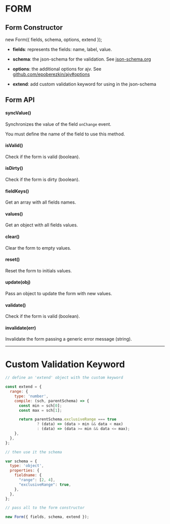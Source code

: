 # FORM

## Form Constructor

new Form({ fields, schema, options, extend });

* **fields**: represents the fields: name, label, value.

* **schema**: the json-schema for the validation.
See [json-schema.org](http://json-schema.org)

* **options**: the additional options for ajv.
See [github.com/epoberezkin/ajv#options](https://github.com/epoberezkin/ajv#options)

* **extend**: add custom validation keyword for using in the json-schema

## Form API

#### syncValue()
Synchronizes the value of the field `onChange` event.

You must define the name of the field to use this method.

#### isValid()
Check if the form is valid (boolean).

#### isDirty()
Check if the form is dirty (boolean).

#### fieldKeys()
Get an array with all fields names.

#### values()
Get an object with all fields values.

#### clear()
Clear the form to empty values.

#### reset()
Reset the form to initials values.

#### update(obj)
Pass an object to update the form with new values.

#### validate()
Check if the form is valid (boolean).

#### invalidate(err)
Invalidate the form passing a generic error message (string).

---

# Custom Validation Keyword

```javascript
// define an 'extend' object with the custom keyword

const extend = {
  range: {
    type: 'number',
    compile: (sch, parentSchema) => {
      const min = sch[0];
      const max = sch[1];

      return parentSchema.exclusiveRange === true
              ? (data) => (data > min && data < max)
              : (data) => (data >= min && data <= max);
    },
  },
};

// then use it the schema

var schema = {
  type: 'object',
  properties: {
    fieldname: {
      "range": [2, 4],
      "exclusiveRange": true,
    },
  },
};

// pass all to the form constructor

new Form({ fields, schema, extend });

```
